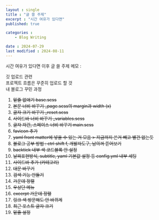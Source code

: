 ```yaml
---
layout : single
title : "글 쓸 주제"
excerpt : "시간 여유가 있다면"
published: true

categories : 
    - Blog Writing

date : 2024-07-29
last modified : 2024-08-11
---
```


시간 여유가 있다면 이후 글 쓸 주제 메모 : 

깃 업로드 관련  
프로젝트 흐름은 꾸준히 업로드 할 것  
내 블로그 꾸민 과정  
1. ~~밑줄 없애기 base.scss~~
2. ~~본문 너비 바꾸기 _page.scss의 margin과 width (x)~~
3. ~~글자 크기 바꾸기 _reset.scss~~
4. ~~사이드바 너비 바꾸기 _variables.scss~~
5. ~~글자 자간, 스페이스 너비 바꾸기 main.scss~~
6. ~~favicon 추가~~
7. ~~yaml front matter에 넣을 수 있는 거 모음 > 지금까지 쓴거 빼고 별건 없는듯~~
8. ~~블로그 공부 방법 : ctrl shift f, 개발자도구, 남의꺼 뜯어보기~~
9. ~~backtick 내부 색 코드블록 안 설정~~
10. ~~날짜표현방식, subtitle, yaml 기본값 설정 등 config.yml 내부 세팅~~
11. ~~사이드바 추가 (카테고리)~~
12. ~~대문 바꾸기~~
13. ~~검색 기능 만들기~~
14. ~~가운데 정렬~~
15. ~~우상단 메뉴~~
16. ~~excerpt 가운데 정렬~~
17. ~~링크 색 방문해도 안 바뀌게~~
18. ~~최근 포스트 글자 크기~~
19. ~~밑줄 설정~~